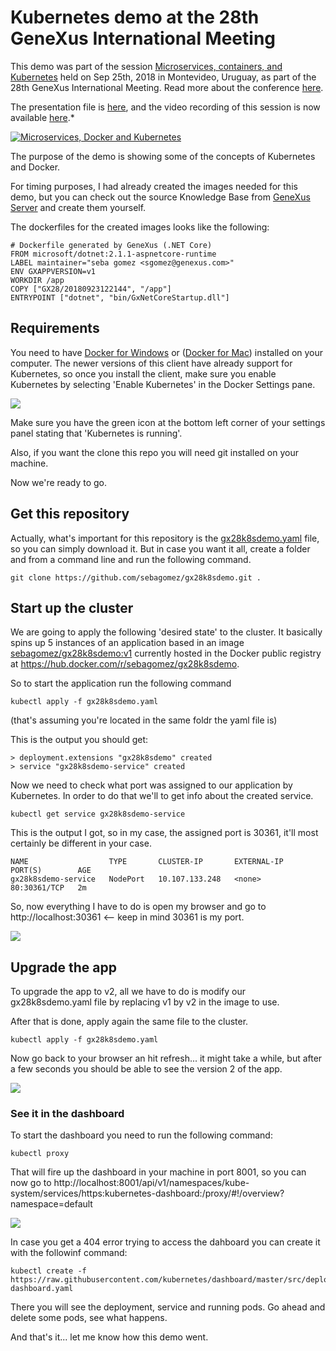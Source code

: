 # Kubernetes demo at the 28th GeneXus International Meeting

This demo was part of the session [Microservices, containers, and Kubernetes](https://meetings.genexus.com/session/microservices-docker-containers-and-kubernetes/ENG) held on Sep 25th, 2018 in Montevideo, Uruguay, as part of the 28th GeneXus International Meeting. Read more about the conference [here](http://www.genexus.com/gx28).

The presentation file is [here](res/MicroservicesContainersKubernetes.pdf), and the video recording of this session is now available [here](https://www.youtube.com/watch?v=JnpA2L-Lw5E).*


[![Microservices, Docker and Kubernetes](res/YouTube_Image_50.png?raw=true)](https://www.youtube.com/watch?v=JnpA2L-Lw5E)

The purpose of the demo is showing some of the concepts of Kubernetes and Docker.

For timing purposes, I had already created the images needed for this demo, but you can check out the source Knowledge Base from [GeneXus Server](https://open.genexusserver.com/v16/kbdashboard.aspx?GX28KubernetesDemo) and create them yourself.

The dockerfiles for the created images looks like the following:

```docker
# Dockerfile generated by GeneXus (.NET Core)
FROM microsoft/dotnet:2.1.1-aspnetcore-runtime
LABEL maintainer="seba gomez <sgomez@genexus.com>"
ENV GXAPPVERSION=v1
WORKDIR /app
COPY ["GX28/20180923122144", "/app"]
ENTRYPOINT ["dotnet", "bin/GxNetCoreStartup.dll"]
```

## Requirements

You need to have [Docker for Windows]() or ([Docker for Mac]()) installed on your computer. The newer versions of this client have already support for Kubernetes, so once you install the client, make sure you enable Kubernetes by selecting 'Enable Kubernetes' in the Docker Settings pane. 

![](res/EnableKubernetes.png?raw=true)

Make sure you have the green icon at the bottom left corner of your settings panel stating that 'Kubernetes is running'.

Also, if you want the clone this repo you will need git installed on your machine.

Now we're ready to go.

## Get this repository

Actually, what's important for this repository is the [gx28k8sdemo.yaml](gx28k8sdemo.yaml) file, so you can simply download it. But in case you want it all, create a folder and from a command line and run the following command.

```
git clone https://github.com/sebagomez/gx28k8sdemo.git .
```

## Start up the cluster

We are going to apply the following 'desired state' to the cluster. It basically spins up 5 instances of an application based in an image [sebagomez/gx28k8sdemo:v1](https://hub.docker.com/r/sebagomez/gx28k8sdemo/tags/) currently hosted in the Docker public registry at https://hub.docker.com/r/sebagomez/gx28k8sdemo. 

So to start the application run the following command

```
kubectl apply -f gx28k8sdemo.yaml
```
(that's assuming you're located in the same foldr the yaml file is)

This is the output you should get:
```
> deployment.extensions "gx28k8sdemo" created  
> service "gx28k8sdemo-service" created
```

Now we need to check what port was assigned to our application by Kubernetes. In order to do that we'll to get info about the created service.

```
kubectl get service gx28k8sdemo-service
```
This is the output I got, so in my case, the assigned port is 30361, it'll most certainly be different in your case.

```
NAME                  TYPE       CLUSTER-IP       EXTERNAL-IP   PORT(S)        AGE
gx28k8sdemo-service   NodePort   10.107.133.248   <none>        80:30361/TCP   2m
```

So, now everything I have to do is open my browser and go to http://localhost:30361 <-- keep in mind 30361 is my port.

![](res/appv1.png?raw=true)

## Upgrade the app

To upgrade the app to v2, all we have to do is modify our gx28k8sdemo.yaml file by replacing v1 by v2 in the image to use.

After that is done, apply again the same file to the cluster.

```
kubectl apply -f gx28k8sdemo.yaml
```

Now go back to your browser an hit refresh... it might take a while, but after a few seconds you should be able to see the version 2 of the app.

![](res/appv2.png?raw=true)

### See it in the dashboard

To start the dashboard you need to run the following command:

```
kubectl proxy
```

That will fire up the dashboard in your machine in port 8001, so you can now go to http://localhost:8001/api/v1/namespaces/kube-system/services/https:kubernetes-dashboard:/proxy/#!/overview?namespace=default

![](res/dashboard.png?raw=true)

In case you get a 404 error trying to access the dahboard you can create it with the followinf command:

```
kubectl create -f https://raw.githubusercontent.com/kubernetes/dashboard/master/src/deploy/recommended/kubernetes-dashboard.yaml
```

There you will see the deployment, service and running pods. Go ahead and delete some pods, see what happens.

And that's it... let me know how this demo went.
